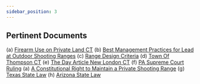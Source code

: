 ```yaml
---
sidebar_position: 3
---
```


## Pertinent Documents

(a) [Firearm Use on Private Land CT](https://common-sense-sport-shooting.s3.us-east-1.amazonaws.com/2022-R-0222.pdf)
(b) [Best Management Practices for Lead at Outdoor Shooting Ranges](https://common-sense-sport-shooting.s3.us-east-1.amazonaws.com/bestManagmentPracticesForLeadOutdoorShootingRanges.pdf)
(c) [Range Design Criteria](https://common-sense-sport-shooting.s3.us-east-1.amazonaws.com/Range_Design_Criteria.pdf%5C)
(d) [Town Of Thompson CT](https://common-sense-sport-shooting.s3.us-east-1.amazonaws.com/townOfThompson.pdf)
(e) [The Day Article New London CT](https://common-sense-sport-shooting.s3.us-east-1.amazonaws.com/How+close+is+too+close_+Montville+residents+compl%E2%80%A6.pdf)
(f) [PA Supreme Court Ruling](https://common-sense-sport-shooting.s3.us-east-1.amazonaws.com/PA+Supreme+Court+sides+with+Stroud+Township+over+ban+of+backyard+gun+range.pdf)
(a) [A Constitutional Right to Maintain a Private Shooting Range]()
(g) [Texas State Law](https://common-sense-sport-shooting.s3.us-east-1.amazonaws.com/Texas+Local+Government+Code+Section+229.002+%E2%80%93+Regulation+of+Discharge+of+Weapon.pdf)
(h) [Arizona State Law](https://common-sense-sport-shooting.s3.us-east-1.amazonaws.com/shannonLawArizona.pdf)
